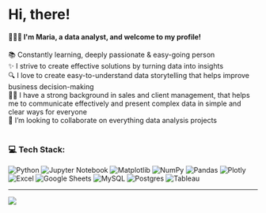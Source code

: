 <!-- Level 2: Using GPRM Generator -->

# Hi, there!

#### 👩🏻‍💻 I'm Maria, a data analyst, and welcome to my profile!

📚 Constantly learning, deeply passionate & easy-going person<br/>
✨ I strive to create effective solutions by turning data into insights<br/>
🔍 I love to create easy-to-understand data storytelling that helps improve business  decision-making<br/>
🤝🏻 I have a strong background in sales and client management, that helps me to communicate effectively and present complex data in simple and clear ways for everyone<br/>
💬 I’m looking to collaborate on everything data analysis projects<br/>
<br/>
### 💻 Tech Stack:
![Python](https://img.shields.io/badge/python-3670A0?style=for-the-badge&logo=python&logoColor=ffdd54)
![Jupyter Notebook](https://img.shields.io/badge/jupyter-%23FA0F00.svg?style=for-the-badge&logo=jupyter&logoColor=white)
![Matplotlib](https://img.shields.io/badge/Matplotlib-%23ffffff.svg?style=for-the-badge&logo=Matplotlib&logoColor=black) 
![NumPy](https://img.shields.io/badge/numpy-%23013243.svg?style=for-the-badge&logo=numpy&logoColor=white) 
![Pandas](https://img.shields.io/badge/pandas-%23150458.svg?style=for-the-badge&logo=pandas&logoColor=white) 
![Plotly](https://img.shields.io/badge/Plotly-%233F4F75.svg?style=for-the-badge&logo=plotly&logoColor=white)
![Excel](https://img.shields.io/badge/Excel-217346?style=for-the-badge&logo=Microsoft-Excel&logoColor=white)
![Google Sheets](https://img.shields.io/badge/Google%20Sheets-34A853?style=for-the-badge&logo=Google-Sheets&logoColor=white)
![MySQL](https://img.shields.io/badge/mysql-4479A1.svg?style=for-the-badge&logo=mysql&logoColor=white)
![Postgres](https://img.shields.io/badge/postgres-%23316192.svg?style=for-the-badge&logo=postgresql&logoColor=white) 
![Tableau](https://img.shields.io/badge/Tableau-E97627?style=for-the-badge&logo=Tableau&logoColor=white)

---
[![](https://visitcount.itsvg.in/api?id=MaryDataAnalyst&icon=9&color=3)](https://visitcount.itsvg.in)

<!-- Proudly created with GPRM ( https://gprm.itsvg.in ) -->
